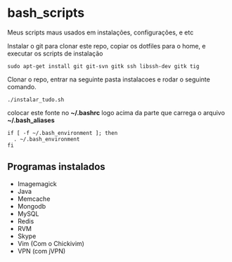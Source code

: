 bash_scripts
============

Meus scripts maus usados em instalações, configurações, e etc

Instalar o git para clonar este repo, copiar os dotfiles para o home, e executar os scripts de instalação

```sudo apt-get install git git-svn gitk ssh libssh-dev gitk tig```

Clonar o repo, entrar na seguinte pasta instalacoes e rodar o seguinte comando.

```./instalar_tudo.sh```

colocar este fonte no **~/.bashrc** logo acima da parte que carrega o arquivo **~/.bash_aliases**

```
if [ -f ~/.bash_environment ]; then
  . ~/.bash_environment
fi
```

## Programas instalados
  * Imagemagick
  * Java
  * Memcache
  * Mongodb
  * MySQL
  * Redis
  * RVM
  * Skype
  * Vim (Com o Chickivim)
  * VPN (com jVPN)
